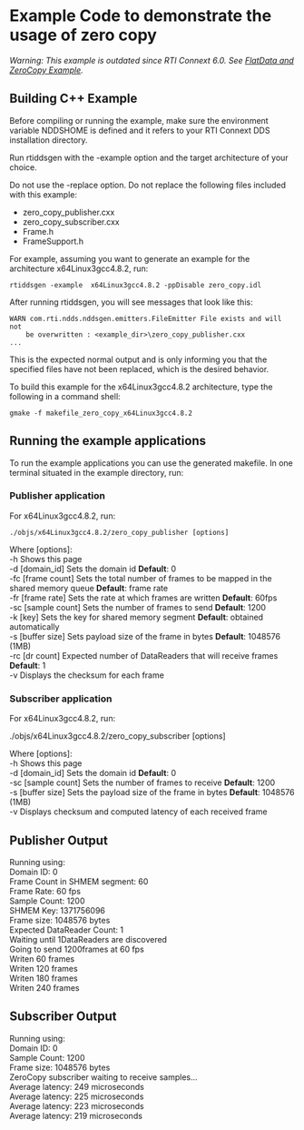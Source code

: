 # Example Code to demonstrate the usage of zero copy

*Warning: This example is outdated since RTI Connext 6.0. See [FlatData and ZeroCopy Example](https://github.com/rticommunity/rticonnextdds-examples/tree/master/examples/connext_dds/flat_data_latency).*

## Building C++ Example

Before compiling or running the example, make sure the environment variable 
NDDSHOME is defined and it refers to your RTI Connext DDS installation directory. 

Run rtiddsgen with the -example option and the target architecture of your 
choice.
 
Do not use the -replace option. Do not replace the following files included 
with this example:  

- zero_copy_publisher.cxx
- zero_copy_subscriber.cxx
- Frame.h
- FrameSupport.h

For example, assuming you want to generate an example for the architecture 
x64Linux3gcc4.8.2, run:

	rtiddsgen -example  x64Linux3gcc4.8.2 -ppDisable zero_copy.idl

After running rtiddsgen, you will see messages that look like this:

	WARN com.rti.ndds.nddsgen.emitters.FileEmitter File exists and will not 
        be overwritten : <example_dir>\zero_copy_publisher.cxx
	...

This is the expected normal output and is only informing you that the specified 
files have not been replaced, which is the desired behavior.
	
To build this example for the x64Linux3gcc4.8.2 architecture, type the following in a command
shell:

	gmake -f makefile_zero_copy_x64Linux3gcc4.8.2
  
## Running the example applications


To run the example applications you can use the generated makefile. In one
terminal situated in the example directory, run:

### Publisher application

For x64Linux3gcc4.8.2, run: 

	./objs/x64Linux3gcc4.8.2/zero_copy_publisher [options]

Where [options]:  
	-h                  Shows this page    
	-d  [domain_id]     Sets the domain id **Default**: 0  
	-fc [frame count]   Sets the total number of frames to be mapped in the shared memory queue **Default**: frame rate  
	-fr [frame rate]    Sets the rate at which frames are written **Default**: 60fps  
	-sc [sample count]  Sets the number of frames to send **Default**: 1200  
	-k  [key]	           Sets the key for shared memory segment **Default**: obtained automatically   
	-s  [buffer size]   Sets payload size of the frame in bytes **Default**: 1048576 (1MB)  
	-rc [dr count]      Expected number of DataReaders that will receive frames **Default**: 1  
	-v                  Displays the checksum for each frame 

### Subscriber application

For x64Linux3gcc4.8.2, run: 

   ./objs/x64Linux3gcc4.8.2/zero_copy_subscriber [options]  
   
Where [options]:  
    -h                  Shows this page  
    -d  [domain_id]     Sets the domain id **Default**: 0  
    -sc [sample count]  Sets the number of frames to receive **Default**: 1200  
    -s  [buffer size]   Sets the payload size of the frame in bytes **Default**: 1048576 (1MB)  
    -v                  Displays checksum and computed latency of each received frame 
  
## Publisher Output

Running using:  
  Domain ID:  0  
  Frame Count in SHMEM segment: 60  
  Frame Rate: 60 fps  
  Sample Count: 1200  
  SHMEM Key: 1371756096  
  Frame size: 1048576 bytes  
  Expected DataReader Count: 1  
Waiting until 1DataReaders are discovered  
Going to send 1200frames at 60 fps  
Writen 60 frames  
Writen 120 frames  
Writen 180 frames  
Writen 240 frames

## Subscriber Output

Running using:  
  Domain ID:  0  
  Sample Count: 1200  
  Frame size: 1048576 bytes  
ZeroCopy subscriber waiting to receive samples...  
Average latency: 249 microseconds  
Average latency: 225 microseconds  
Average latency: 223 microseconds  
Average latency: 219 microseconds
  
